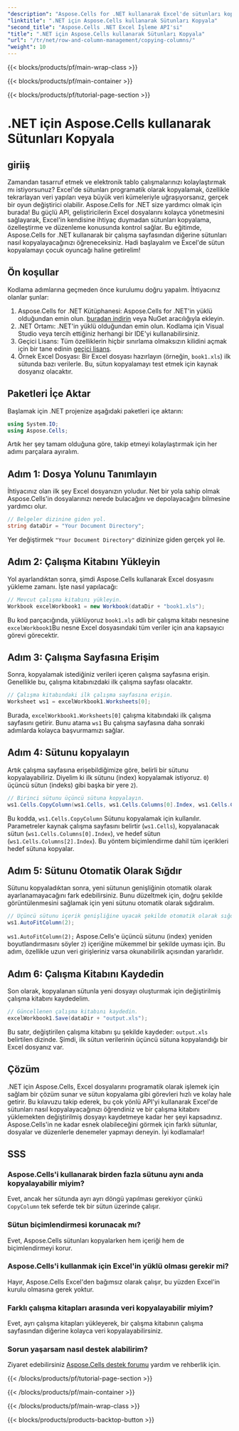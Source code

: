 ```yaml
---
"description": "Aspose.Cells for .NET kullanarak Excel'de sütunları kopyalamaya yönelik adım adım kılavuzu keşfedin. Net talimatlarla veri görevlerinizi basitleştirin."
"linktitle": ".NET için Aspose.Cells kullanarak Sütunları Kopyala"
"second_title": "Aspose.Cells .NET Excel İşleme API'si"
"title": ".NET için Aspose.Cells kullanarak Sütunları Kopyala"
"url": "/tr/net/row-and-column-management/copying-columns/"
"weight": 10
---
```


{{< blocks/products/pf/main-wrap-class >}}

{{< blocks/products/pf/main-container >}}

{{< blocks/products/pf/tutorial-page-section >}}

# .NET için Aspose.Cells kullanarak Sütunları Kopyala

## giriiş
Zamandan tasarruf etmek ve elektronik tablo çalışmalarınızı kolaylaştırmak mı istiyorsunuz? Excel'de sütunları programatik olarak kopyalamak, özellikle tekrarlayan veri yapıları veya büyük veri kümeleriyle uğraşıyorsanız, gerçek bir oyun değiştirici olabilir. Aspose.Cells for .NET size yardımcı olmak için burada! Bu güçlü API, geliştiricilerin Excel dosyalarını kolayca yönetmesini sağlayarak, Excel'in kendisine ihtiyaç duymadan sütunları kopyalama, özelleştirme ve düzenleme konusunda kontrol sağlar. Bu eğitimde, Aspose.Cells for .NET kullanarak bir çalışma sayfasından diğerine sütunları nasıl kopyalayacağınızı öğreneceksiniz. 
Hadi başlayalım ve Excel'de sütun kopyalamayı çocuk oyuncağı haline getirelim!
## Ön koşullar
Kodlama adımlarına geçmeden önce kurulumu doğru yapalım. İhtiyacınız olanlar şunlar:
1. Aspose.Cells for .NET Kütüphanesi: Aspose.Cells for .NET'in yüklü olduğundan emin olun. [buradan indirin](https://releases.aspose.com/cells/net/) veya NuGet aracılığıyla ekleyin.
2. .NET Ortamı: .NET'in yüklü olduğundan emin olun. Kodlama için Visual Studio veya tercih ettiğiniz herhangi bir IDE'yi kullanabilirsiniz.
3. Geçici Lisans: Tüm özelliklerin hiçbir sınırlama olmaksızın kilidini açmak için bir tane edinin [geçici lisans](https://purchase.aspose.com/temporary-license/).
4. Örnek Excel Dosyası: Bir Excel dosyası hazırlayın (örneğin, `book1.xls`) ilk sütunda bazı verilerle. Bu, sütun kopyalamayı test etmek için kaynak dosyanız olacaktır.
## Paketleri İçe Aktar
Başlamak için .NET projenize aşağıdaki paketleri içe aktarın:
```csharp
using System.IO;
using Aspose.Cells;
```
Artık her şey tamam olduğuna göre, takip etmeyi kolaylaştırmak için her adımı parçalara ayıralım.
## Adım 1: Dosya Yolunu Tanımlayın
İhtiyacınız olan ilk şey Excel dosyanızın yoludur. Net bir yola sahip olmak Aspose.Cells'in dosyalarınızı nerede bulacağını ve depolayacağını bilmesine yardımcı olur.
```csharp
// Belgeler dizinine giden yol.
string dataDir = "Your Document Directory";
```
Yer değiştirmek `"Your Document Directory"` dizininize giden gerçek yol ile.
## Adım 2: Çalışma Kitabını Yükleyin
Yol ayarlandıktan sonra, şimdi Aspose.Cells kullanarak Excel dosyasını yükleme zamanı. İşte nasıl yapılacağı:
```csharp
// Mevcut çalışma kitabını yükleyin.
Workbook excelWorkbook1 = new Workbook(dataDir + "book1.xls");
```
Bu kod parçacığında, yüklüyoruz `book1.xls` adlı bir çalışma kitabı nesnesine `excelWorkbook1`Bu nesne Excel dosyasındaki tüm veriler için ana kapsayıcı görevi görecektir.
## Adım 3: Çalışma Sayfasına Erişim
Sonra, kopyalamak istediğiniz verileri içeren çalışma sayfasına erişin. Genellikle bu, çalışma kitabınızdaki ilk çalışma sayfası olacaktır.
```csharp
// Çalışma kitabındaki ilk çalışma sayfasına erişin.
Worksheet ws1 = excelWorkbook1.Worksheets[0];
```
Burada, `excelWorkbook1.Worksheets[0]` çalışma kitabındaki ilk çalışma sayfasını getirir. Bunu atama `ws1` Bu çalışma sayfasına daha sonraki adımlarda kolayca başvurmamızı sağlar.
## Adım 4: Sütunu kopyalayın
Artık çalışma sayfasına erişebildiğimize göre, belirli bir sütunu kopyalayabiliriz. Diyelim ki ilk sütunu (index) kopyalamak istiyoruz. `0`) üçüncü sütun (indeks) gibi başka bir yere `2`).
```csharp
// Birinci sütunu üçüncü sütuna kopyalayın.
ws1.Cells.CopyColumn(ws1.Cells, ws1.Cells.Columns[0].Index, ws1.Cells.Columns[2].Index);
```
Bu kodda, `ws1.Cells.CopyColumn` Sütunu kopyalamak için kullanılır. Parametreler kaynak çalışma sayfasını belirtir (`ws1.Cells`), kopyalanacak sütun (`ws1.Cells.Columns[0].Index`), ve hedef sütun (`ws1.Cells.Columns[2].Index`). Bu yöntem biçimlendirme dahil tüm içerikleri hedef sütuna kopyalar.
## Adım 5: Sütunu Otomatik Olarak Sığdır
Sütunu kopyaladıktan sonra, yeni sütunun genişliğinin otomatik olarak ayarlanamayacağını fark edebilirsiniz. Bunu düzeltmek için, doğru şekilde görüntülenmesini sağlamak için yeni sütunu otomatik olarak sığdıralım.
```csharp
// Üçüncü sütunu içerik genişliğine uyacak şekilde otomatik olarak sığdır.
ws1.AutoFitColumn(2);
```
`ws1.AutoFitColumn(2);` Aspose.Cells'e üçüncü sütunu (index) yeniden boyutlandırmasını söyler `2`) içeriğine mükemmel bir şekilde uyması için. Bu adım, özellikle uzun veri girişleriniz varsa okunabilirlik açısından yararlıdır.
## Adım 6: Çalışma Kitabını Kaydedin
Son olarak, kopyalanan sütunla yeni dosyayı oluşturmak için değiştirilmiş çalışma kitabını kaydedelim. 
```csharp
// Güncellenen çalışma kitabını kaydedin.
excelWorkbook1.Save(dataDir + "output.xls");
```
Bu satır, değiştirilen çalışma kitabını şu şekilde kaydeder: `output.xls` belirtilen dizinde. Şimdi, ilk sütun verilerinin üçüncü sütuna kopyalandığı bir Excel dosyanız var.
## Çözüm
.NET için Aspose.Cells, Excel dosyalarını programatik olarak işlemek için sağlam bir çözüm sunar ve sütun kopyalama gibi görevleri hızlı ve kolay hale getirir. Bu kılavuzu takip ederek, bu çok yönlü API'yi kullanarak Excel'de sütunları nasıl kopyalayacağınızı öğrendiniz ve bir çalışma kitabını yüklemekten değiştirilmiş dosyayı kaydetmeye kadar her şeyi kapsadınız. Aspose.Cells'in ne kadar esnek olabileceğini görmek için farklı sütunlar, dosyalar ve düzenlerle denemeler yapmayı deneyin. İyi kodlamalar!
## SSS
### Aspose.Cells'i kullanarak birden fazla sütunu aynı anda kopyalayabilir miyim?  
Evet, ancak her sütunda ayrı ayrı döngü yapılması gerekiyor çünkü `CopyColumn` tek seferde tek bir sütun üzerinde çalışır. 
### Sütun biçimlendirmesi korunacak mı?  
Evet, Aspose.Cells sütunları kopyalarken hem içeriği hem de biçimlendirmeyi korur.
### Aspose.Cells'i kullanmak için Excel'in yüklü olması gerekir mi?  
Hayır, Aspose.Cells Excel'den bağımsız olarak çalışır, bu yüzden Excel'in kurulu olmasına gerek yoktur.
### Farklı çalışma kitapları arasında veri kopyalayabilir miyim?  
Evet, ayrı çalışma kitapları yükleyerek, bir çalışma kitabının çalışma sayfasından diğerine kolayca veri kopyalayabilirsiniz.
### Sorun yaşarsam nasıl destek alabilirim?  
Ziyaret edebilirsiniz [Aspose.Cells destek forumu](https://forum.aspose.com/c/cells/9) yardım ve rehberlik için.

{{< /blocks/products/pf/tutorial-page-section >}}

{{< /blocks/products/pf/main-container >}}

{{< /blocks/products/pf/main-wrap-class >}}

{{< blocks/products/products-backtop-button >}}
